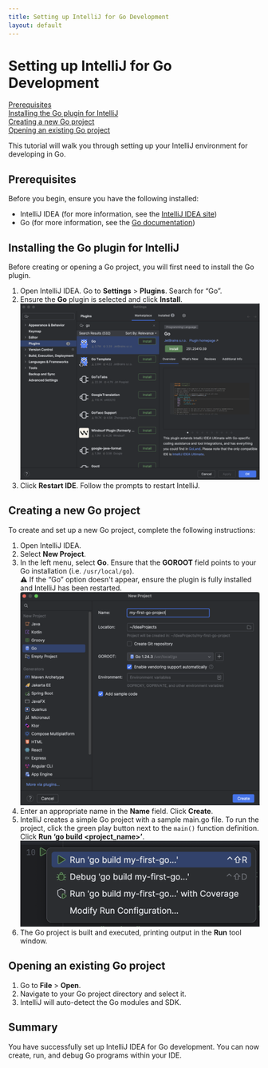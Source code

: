 ```yaml
---
title: Setting up IntelliJ for Go Development
layout: default
---
```


# Setting up IntelliJ for Go Development

[Prerequisites](#prerequisites) \
[Installing the Go plugin for IntelliJ](#installing-the-go-plugin-for-intellij) \
[Creating a new Go project](#creating-a-new-go-project) \
[Opening an existing Go project](#opening-an-existing-go-project)

This tutorial will walk you through setting up your IntelliJ environment for developing in Go.

## Prerequisites
Before you begin, ensure you have the following installed:

* IntelliJ IDEA (for more information, see the [IntelliJ IDEA site](https://www.jetbrains.com/idea/download/))  
* Go (for more information, see the [Go documentation](https://go.dev/doc/install))  

## Installing the Go plugin for IntelliJ
Before creating or opening a Go project, you will first need to install the Go plugin.

1. Open IntelliJ IDEA. Go to **Settings** > **Plugins**. Search for “Go”.   
2. Ensure the **Go** plugin is selected and click **Install**.  
   ![](images/install.png)
3. Click **Restart IDE**. Follow the prompts to restart IntelliJ.

## Creating a new Go project
To create and set up a new Go project, complete the following instructions:

1. Open IntelliJ IDEA.   
2. Select **New Project**.  
3. In the left menu, select **Go**. Ensure that the **GOROOT** field points to your Go installation (i.e. `/usr/local/go`).   
   ⚠️ If the “Go” option doesn't appear, ensure the plugin is fully installed and IntelliJ has been restarted.  
   ![](images/goroot.png)
4. Enter an appropriate name in the **Name** field. Click **Create**.
5. IntelliJ creates a simple Go project with a sample main.go file. To run the project, click the green play button next to the `main()` function definition. Click **Run ‘go build <project_name>’**.  
   ![](images/run.png)  
6. The Go project is built and executed, printing output in the **Run** tool window.

## Opening an existing Go project
1. Go to **File** > **Open**.  
2. Navigate to your Go project directory and select it.  
3. IntelliJ will auto-detect the Go modules and SDK.

## Summary
You have successfully set up IntelliJ IDEA for Go development. You can now create, run, and debug Go programs within your IDE.